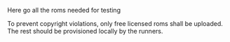 Here go all the roms needed for testing

To prevent copyright violations, only free licensed roms shall be uploaded. The rest should be provisioned locally by the runners.
